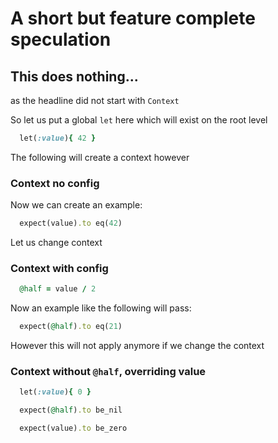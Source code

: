 # A short but feature complete speculation

## This does nothing...

as the headline did not start with `Context`

So let us put a global `let` here which will exist on the
root level

```ruby :include
  let(:value){ 42 }
```

The following will create a context however

### Context no config

Now we can create an example:
```ruby :example
  expect(value).to eq(42)
```

Let us change context

### Context with config

```ruby :before
  @half = value / 2
```

Now an example like the following will pass:

```ruby :example
  expect(@half).to eq(21)
```

However this will not apply anymore if we change the context

### Context without `@half`, overriding value

```ruby :include
  let(:value){ 0 }
```
```ruby :example
  expect(@half).to be_nil
```
```ruby :example
  expect(value).to be_zero
```
